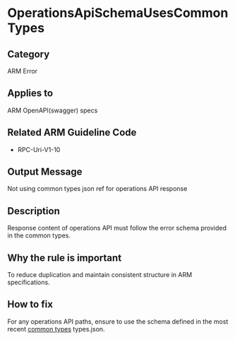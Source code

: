 # OperationsApiSchemaUsesCommonTypes

## Category

ARM Error

## Applies to

ARM OpenAPI(swagger) specs

## Related ARM Guideline Code

- RPC-Uri-V1-10

## Output Message

Not using common types json ref for operations API response

## Description

Response content of operations API must follow the error schema provided in the common types.

## Why the rule is important

To reduce duplication and maintain consistent structure in ARM specifications.

## How to fix

For any operations API paths, ensure to use the schema defined in the most recent [common types](https://github.com/Azure/azure-rest-api-specs/blob/main/specification/common-types/resource-management/) types.json.

